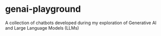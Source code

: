 # genai-playground
A collection of chatbots developed during my exploration of Generative AI and Large Language Models (LLMs)
